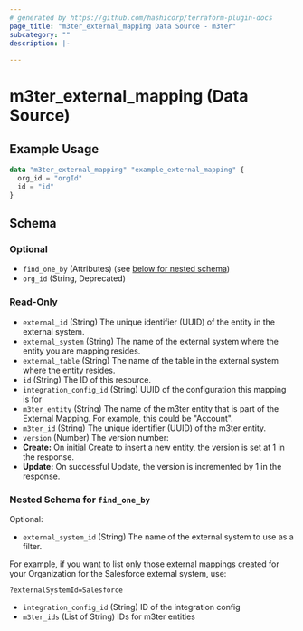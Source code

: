 ```yaml
---
# generated by https://github.com/hashicorp/terraform-plugin-docs
page_title: "m3ter_external_mapping Data Source - m3ter"
subcategory: ""
description: |-
  
---
```


# m3ter_external_mapping (Data Source)



## Example Usage

```terraform
data "m3ter_external_mapping" "example_external_mapping" {
  org_id = "orgId"
  id = "id"
}
```

<!-- schema generated by tfplugindocs -->
## Schema

### Optional

- `find_one_by` (Attributes) (see [below for nested schema](#nestedatt--find_one_by))
- `org_id` (String, Deprecated)

### Read-Only

- `external_id` (String) The unique identifier (UUID) of the entity in the external system.
- `external_system` (String) The name of the external system where the entity you are mapping resides.
- `external_table` (String) The name of the table in the external system where the entity resides.
- `id` (String) The ID of this resource.
- `integration_config_id` (String) UUID of the configuration this mapping is for
- `m3ter_entity` (String) The name of the m3ter entity that is part of the External Mapping. For example, this could be "Account".
- `m3ter_id` (String) The unique identifier (UUID) of the m3ter entity.
- `version` (Number) The version number:
- **Create:** On initial Create to insert a new entity, the version is set at 1 in the response.
- **Update:** On successful Update, the version is incremented by 1 in the response.

<a id="nestedatt--find_one_by"></a>
### Nested Schema for `find_one_by`

Optional:

- `external_system_id` (String) The name of the external system to use as a filter.

For example, if you want to list only those external mappings created for your Organization for the Salesforce external system, use:

`?externalSystemId=Salesforce`
- `integration_config_id` (String) ID of the integration config
- `m3ter_ids` (List of String) IDs for m3ter entities
